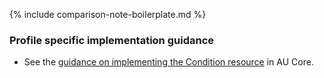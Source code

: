 {% include comparison-note-boilerplate.md %}

### Profile specific implementation guidance
- See the [guidance on implementing the Condition resource](https://build.fhir.org/ig/hl7au/au-fhir-core/StructureDefinition-au-core-condition.html#profile-specific-implementation-guidance) in AU Core.
